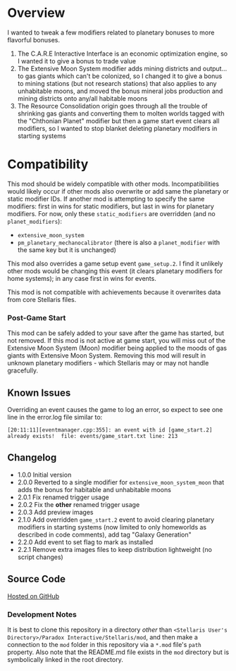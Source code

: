 # Overview

I wanted to tweak a few modifiers related to planetary bonuses to more flavorful bonuses.

1. The C.A.R.E Interactive Interface is an economic optimization engine, so I wanted it to give a bonus to trade value
2. The Extensive Moon System modifier adds mining districts and output... to gas giants which can't be colonized, so I changed it to give a bonus to mining stations (but not research stations) that also applies to any unhabitable moons, and moved the bonus mineral jobs production and mining districts onto any/all habitable moons
3. The Resource Consolidation origin goes through all the trouble of shrinking gas giants and converting them to molten worlds tagged with the "Chthonian Planet" modifier but then a game start event clears all modifiers, so I wanted to stop blanket deleting planetary modifiers in starting systems

# Compatibility

This mod should be widely compatible with other mods.  Incompatibilities would likely occur if other mods also overwrite or add same the planetary or static modifier IDs.  If another mod is attempting to specify the same modifiers: first in wins for static modifiers, but last in wins for planetary modifiers.  For now, only these `static_modifiers` are overridden (and no `planet_modifiers`):

* `extensive_moon_system`
* `pm_planetary_mechanocalibrator` (there is also a `planet_modifier` with the same key but it is unchanged)

This mod also overrides a game setup event `game_setup.2`. I find it unlikely other mods would be changing this event (it clears planetary modifiers for home systems); in any case first in wins for events.

This mod is not compatible with achievements because it overwrites data from core Stellaris files.

### Post-Game Start

This mod can be safely added to your save after the game has started, but not removed.  If this mod is not active at game start, you will miss out of the Extensive Moon System (Moon) modifier being applied to the moods of gas giants with Extensive Moon System.  Removing this mod will result in unknown planetary modifiers - which Stellaris may or may not handle gracefully.

## Known Issues

Overriding an event causes the game to log an error, so expect to see one line in the error.log file similar to:

```
[20:11:11][eventmanager.cpp:355]: an event with id [game_start.2] already exists!  file: events/game_start.txt line: 213
```

## Changelog

* 1.0.0 Initial version
* 2.0.0 Reverted to a single modifier for `extensive_moon_system_moon` that adds the bonus for habitable and unhabitable moons
* 2.0.1 Fix renamed trigger usage
* 2.0.2 Fix the **other** renamed trigger usage
* 2.0.3 Add preview images
* 2.1.0 Add overridden `game_start.2` event to avoid clearing planetary modifiers in starting systems (now limited to only homeworlds as described in code comments), add tag "Galaxy Generation"
* 2.2.0 Add event to set flag to mark as installed
* 2.2.1 Remove extra images files to keep distribution lightweight (no script changes)

## Source Code

[Hosted on GitHub](https://github.com/corsairmarks/planetary_modifier_enhancements)

### Development Notes

It is best to clone this repository in a directory _other_ than `<Stellaris User's Directory>/Paradox Interactive/Stellaris/mod`, and then make a connection to the `mod` folder in this repository via a `*.mod` file's `path` property.  Also note that the README.md file exists in the `mod` directory but is symbolically linked in the root directory.